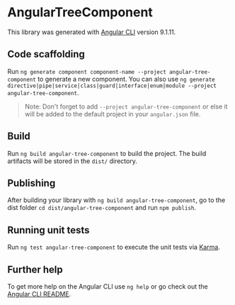 # AngularTreeComponent

This library was generated with [Angular CLI](https://github.com/angular/angular-cli) version 9.1.11.

## Code scaffolding

Run `ng generate component component-name --project angular-tree-component` to generate a new component. You can also use `ng generate directive|pipe|service|class|guard|interface|enum|module --project angular-tree-component`.
> Note: Don't forget to add `--project angular-tree-component` or else it will be added to the default project in your `angular.json` file. 

## Build

Run `ng build angular-tree-component` to build the project. The build artifacts will be stored in the `dist/` directory.

## Publishing

After building your library with `ng build angular-tree-component`, go to the dist folder `cd dist/angular-tree-component` and run `npm publish`.

## Running unit tests

Run `ng test angular-tree-component` to execute the unit tests via [Karma](https://karma-runner.github.io).

## Further help

To get more help on the Angular CLI use `ng help` or go check out the [Angular CLI README](https://github.com/angular/angular-cli/blob/master/README.md).
